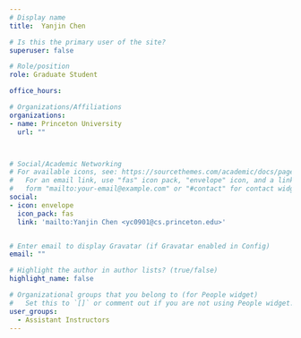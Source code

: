 ```yaml
---
# Display name
title:  Yanjin Chen

# Is this the primary user of the site?
superuser: false

# Role/position
role: Graduate Student

office_hours:

# Organizations/Affiliations
organizations:
- name: Princeton University
  url: ""



# Social/Academic Networking
# For available icons, see: https://sourcethemes.com/academic/docs/page-builder/#icons
#   For an email link, use "fas" icon pack, "envelope" icon, and a link in the
#   form "mailto:your-email@example.com" or "#contact" for contact widget.
social:
- icon: envelope
  icon_pack: fas
  link: 'mailto:Yanjin Chen <yc0901@cs.princeton.edu>'


# Enter email to display Gravatar (if Gravatar enabled in Config)
email: ""

# Highlight the author in author lists? (true/false)
highlight_name: false

# Organizational groups that you belong to (for People widget)
#   Set this to `[]` or comment out if you are not using People widget.
user_groups:
  - Assistant Instructors
---
```

